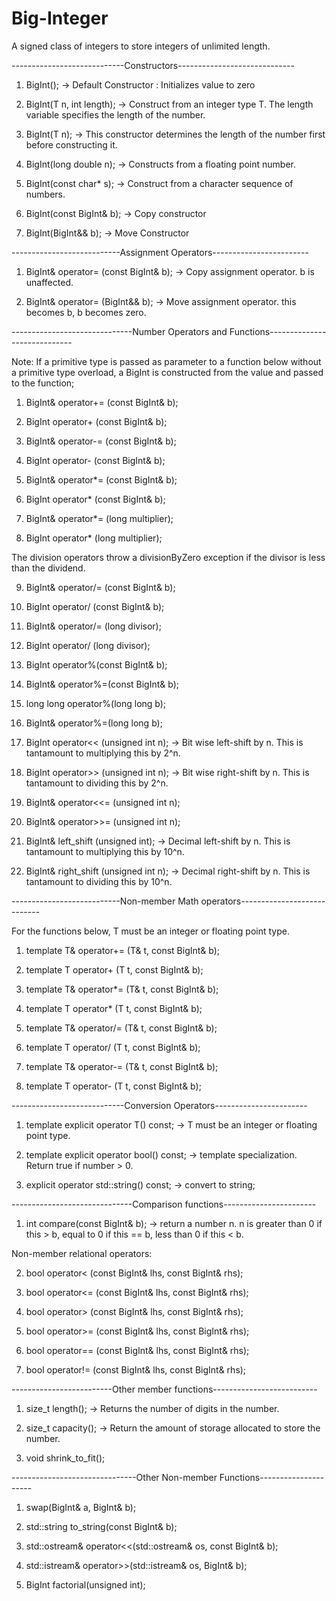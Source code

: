 # Big-Integer
A signed class of integers to store integers of unlimited length.

----------------------------Constructors-----------------------------
1) BigInt(); -> Default Constructor : Initializes value to zero

2) BigInt(T n, int length); -> Construct from an integer type T. The length variable specifies the length of the number.

3) BigInt(T n); -> This constructor determines the length of the number first before constructing it.

4) BigInt(long double n); -> Constructs from a floating point number.

5) BigInt(const char* s); -> Construct from a character sequence of numbers.

6) BigInt(const BigInt& b); -> Copy constructor

7) BigInt(BigInt&& b); -> Move Constructor

---------------------------Assignment Operators------------------------
1) BigInt& operator= (const BigInt& b); -> Copy assignment operator. b is unaffected.

2) BigInt& operator= (BigInt&& b); -> Move assignment operator. this becomes b, b becomes zero.

------------------------------Number Operators and Functions-----------------------------

Note: If a primitive type is passed as parameter to a function below without a primitive type overload, a BigInt is constructed from the value and passed to the function;

1) BigInt& operator+= (const BigInt& b);

2) BigInt operator+ (const BigInt& b);

3) BigInt& operator-= (const BigInt& b);

4) BigInt operator- (const BigInt& b);

5) BigInt& operator*= (const BigInt& b);

6) BigInt operator* (const BigInt& b);

7) BigInt& operator*= (long  multiplier);

8) BigInt operator* (long  multiplier);

The division operators throw a divisionByZero exception if the divisor is less than the dividend.

9) BigInt& operator/= (const BigInt& b);

10) BigInt operator/ (const BigInt& b);

11) BigInt& operator/= (long divisor);

12) BigInt operator/ (long divisor);

13) BigInt operator%(const BigInt& b);

14) BigInt& operator%=(const BigInt& b);

15) long long operator%(long long b);

16) BigInt& operator%=(long long b);

17) BigInt operator<< (unsigned int n); -> Bit wise left-shift by n. This is tantamount to multiplying this by 2^n.

18) BigInt operator>> (unsigned int n); -> Bit wise right-shift by n. This is tantamount to dividing this by 2^n.

19) BigInt& operator<<= (unsigned int n);

20) BigInt& operator>>= (unsigned int n);

21) BigInt& left_shift (unsigned int); -> Decimal left-shift by n. This is tantamount to multiplying this by 10^n.

22) BigInt& right_shift (unsigned int n); -> Decimal right-shift by n. This is tantamount to dividing this by 10^n.

---------------------------Non-member Math operators----------------------------

For the functions below, T must be an integer or floating point type.

1) template<typename T> T& operator+= (T& t, const BigInt& b);

2) template<typename T> T operator+ (T t, const BigInt& b);

3) template<typename T> T& operator*= (T& t, const BigInt& b);

4) template<typename T> T operator* (T t, const BigInt& b);

5) template<typename T> T& operator/= (T& t, const BigInt& b);

6) template<typename T> T operator/ (T t, const BigInt& b);

3) template<typename T> T& operator-= (T& t, const BigInt& b);

4) template<typename T> T operator- (T t, const BigInt& b);
  
----------------------------Conversion Operators-----------------------
1) template<typename T> explicit operator T() const;  -> T must be an integer or floating point type.
  
2) template<bool> explicit operator bool() const; -> template specialization. Return true if number > 0.
  
3) explicit operator std::string() const; -> convert to string;
  
------------------------------Comparison functions-----------------------
1) int compare(const BigInt& b); -> return a number n. n is greater than 0 if this > b, equal to 0 if this == b, less than 0 if this < b.

Non-member relational operators:

2) bool operator< (const BigInt& lhs, const BigInt& rhs);

3) bool operator<= (const BigInt& lhs, const BigInt& rhs);

4) bool operator> (const BigInt& lhs, const BigInt& rhs);

5) bool operator>= (const BigInt& lhs, const BigInt& rhs);

6) bool operator== (const BigInt& lhs, const BigInt& rhs);

7) bool operator!= (const BigInt& lhs, const BigInt& rhs);

-------------------------Other member functions--------------------------
1) size_t length(); -> Returns the number of digits in the number.

2) size_t capacity(); -> Return the amount of storage allocated to store the number.

3) void shrink_to_fit();

-------------------------------Other Non-member Functions---------------------
1) swap(BigInt& a, BigInt& b);

2) std::string to_string(const BigInt& b);

3) std::ostream& operator<<(std::ostream& os, const BigInt& b);

4) std::istream& operator>>(std::istream& os, BigInt& b);

5) BigInt factorial(unsigned int);
